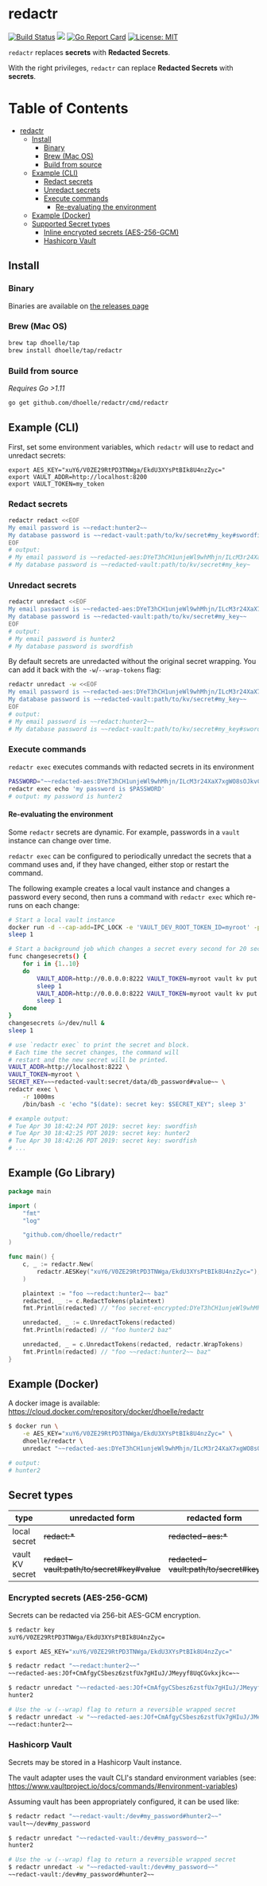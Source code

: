 # redactr

[![Build Status](https://cloud.drone.io/api/badges/dhoelle/redactr/status.svg)](https://cloud.drone.io/dhoelle/redactr) [![](https://godoc.org/github.com/dhoelle/redactr?status.svg)](http://godoc.org/github.com/dhoelle/redactr) [![Go Report Card](https://goreportcard.com/badge/github.com/dhoelle/redactr)](https://goreportcard.com/report/github.com/dhoelle/redactr) [![License: MIT](https://img.shields.io/badge/License-MIT-yellow.svg)](https://opensource.org/licenses/MIT)

`redactr` replaces **secrets** with **Redacted Secrets**.

With the right privileges, `redactr` can replace **Redacted Secrets** with **secrets**.

# Table of Contents

- [redactr](#redactr)
  - [Install](#install)
    - [Binary](#binary)
    - [Brew (Mac OS)](#brew-mac-os)
    - [Build from source](#build-from-source)
  - [Example (CLI)](#example-cli)
    - [Redact secrets](#redact-secrets)
    - [Unredact secrets](#unredact-secrets)
    - [Execute commands](#execute-commands)
      - [Re-evaluating the environment](#re-evaluating-the-environment)
  - [Example (Docker)](#example-docker)
  - [Supported Secret types](#supported-secret-types)
    - [Inline encrypted secrets (AES-256-GCM)](#inline-encrypted-secrets-aes-256-gcm)
    - [Hashicorp Vault](#hashicorp-vault)

## Install

### Binary

Binaries are available on [the releases page](https://github.com/dhoelle/redactr/releases)

### Brew (Mac OS)

```sh
brew tap dhoelle/tap
brew install dhoelle/tap/redactr
```

### Build from source

_Requires Go >1.11_

```sh
go get github.com/dhoelle/redactr/cmd/redactr
```

## Example (CLI)

First, set some environment variables, which `redactr` will use to redact and unredact secrets:

```
export AES_KEY="xuY6/V0ZE29RtPD3TNWga/EkdU3XYsPtBIk8U4nzZyc="
export VAULT_ADDR=http://localhost:8200
export VAULT_TOKEN=my_token
```

### Redact secrets

```sh
redactr redact <<EOF
My email password is ~~redact:hunter2~~
My database password is ~~redact-vault:path/to/kv/secret#my_key#swordfish~~
EOF
# output:
# My email password is ~~redacted-aes:DYeT3hCH1unjeWl9whMhjn/ILcM3r24XaX7xgWO8sOJkvCs=~~
# My database password is ~~redacted-vault:path/to/kv/secret#my_key~
```

### Unredact secrets

```sh
redactr unredact <<EOF
My email password is ~~redacted-aes:DYeT3hCH1unjeWl9whMhjn/ILcM3r24XaX7xgWO8sOJkvCs=~~
My database password is ~~redacted-vault:path/to/kv/secret#my_key~~
EOF
# output:
# My email password is hunter2
# My database password is swordfish
```

By default secrets are unredacted without the original secret wrapping.
You can add it back with the `-w`/`--wrap-tokens` flag:

```sh
redactr unredact -w <<EOF
My email password is ~~redacted-aes:DYeT3hCH1unjeWl9whMhjn/ILcM3r24XaX7xgWO8sOJkvCs=~~
My database password is ~~redacted-vault:path/to/kv/secret#my_key~~
EOF
# output:
# My email password is ~~redact:hunter2~~
# My database password is ~~redact-vault:path/to/kv/secret#my_key#swordfish~~
```

### Execute commands

`redactr exec` executes commands with redacted secrets in its environment

```sh
PASSWORD="~~redacted-aes:DYeT3hCH1unjeWl9whMhjn/ILcM3r24XaX7xgWO8sOJkvCs=~~" \
redactr exec echo 'my password is $PASSWORD'
# output: my password is hunter2
```

#### Re-evaluating the environment

Some `redactr` secrets are dynamic. For example, passwords in a `vault` instance can change over time.

`redactr exec` can be configured to periodically unredact the
secrets that a command uses and, if they have changed,
either stop or restart the command.

The following example creates a local vault instance and
changes a password every second, then runs a command with
`redactr exec` which re-runs on each change:

```sh
# Start a local vault instance
docker run -d --cap-add=IPC_LOCK -e 'VAULT_DEV_ROOT_TOKEN_ID=myroot' -p 8222:8200 vault
sleep 1

# Start a background job which changes a secret every second for 20 seconds
func changesecrets() {
    for i in {1..10}
    do
        VAULT_ADDR=http://0.0.0.0:8222 VAULT_TOKEN=myroot vault kv put secret/db_password value=hunter2
        sleep 1
        VAULT_ADDR=http://0.0.0.0:8222 VAULT_TOKEN=myroot vault kv put secret/db_password value=swordfish
        sleep 1
    done
}
changesecrets &>/dev/null &
sleep 1

# use `redactr exec` to print the secret and block.
# Each time the secret changes, the command will
# restart and the new secret will be printed.
VAULT_ADDR=http://localhost:8222 \
VAULT_TOKEN=myroot \
SECRET_KEY=~~redacted-vault:secret/data/db_password#value~~ \
redactr exec \
    -r 1000ms
    /bin/bash -c 'echo "$(date): secret key: $SECRET_KEY"; sleep 3'

# example output:
# Tue Apr 30 18:42:24 PDT 2019: secret key: swordfish
# Tue Apr 30 18:42:25 PDT 2019: secret key: hunter2
# Tue Apr 30 18:42:26 PDT 2019: secret key: swordfish
# ...
```

## Example (Go Library)

```go
package main

import (
	"fmt"
	"log"

	"github.com/dhoelle/redactr"
)

func main() {
	c, _ := redactr.New(
		redactr.AESKey("xuY6/V0ZE29RtPD3TNWga/EkdU3XYsPtBIk8U4nzZyc="),
	)

	plaintext := "foo ~~redact:hunter2~~ baz"
    redacted, _ := c.RedactTokens(plaintext)
    fmt.Println(redacted) // "foo secret-encrypted:DYeT3hCH1unjeWl9whMhjn/ILcM3r24XaX7xgWO8sOJkvCs=~~-encrypted baz"

    unredacted, _ := c.UnredactTokens(redacted)
    fmt.Println(redacted) // "foo hunter2 baz"

    unredacted, _ = c.UnredactTokens(redacted, redactr.WrapTokens)
    fmt.Println(redacted) // "foo ~~redact:hunter2~~ baz"
}
```

## Example (Docker)

A docker image is available: https://cloud.docker.com/repository/docker/dhoelle/redactr

```sh
$ docker run \
    -e AES_KEY="xuY6/V0ZE29RtPD3TNWga/EkdU3XYsPtBIk8U4nzZyc=" \
    dhoelle/redactr \
    unredact "~~redacted-aes:DYeT3hCH1unjeWl9whMhjn/ILcM3r24XaX7xgWO8sOJkvCs=~~"

# output:
# hunter2
```

## Secret types

| type            | unredacted form                           | redacted form                         |
| --------------- | ----------------------------------------- | ------------------------------------- |
| local secret    | ~~redact:\*~~                             | ~~redacted-aes:\*~~                   |
| vault KV secret | ~~redact-vault:path/to/secret#key#value~~ | ~~redacted-vault:path/to/secret#key~~ |

### Encrypted secrets (AES-256-GCM)

Secrets can be redacted via 256-bit AES-GCM encryption.

```sh
$ redactr key
xuY6/V0ZE29RtPD3TNWga/EkdU3XYsPtBIk8U4nzZyc=

$ export AES_KEY="xuY6/V0ZE29RtPD3TNWga/EkdU3XYsPtBIk8U4nzZyc="

$ redactr redact "~~redact:hunter2~~"
~~redacted-aes:JOf+CmAfgyCSbesz6zstfUx7gHIuJ/JMeyyf8UqCGvkxjkc=~~

$ redactr unredact "~~redacted-aes:JOf+CmAfgyCSbesz6zstfUx7gHIuJ/JMeyyf8UqCGvkxjkc=~~"
hunter2

# Use the -w (--wrap) flag to return a reversible wrapped secret
$ redactr unredact -w "~~redacted-aes:JOf+CmAfgyCSbesz6zstfUx7gHIuJ/JMeyyf8UqCGvkxjkc=~~"
~~redact:hunter2~~
```

### Hashicorp Vault

Secrets may be stored in a Hashicorp Vault instance.

The vault adapter uses the vault CLI's standard environment variables (see: https://www.vaultproject.io/docs/commands/#environment-variables)

Assuming vault has been appropriately configured, it can be used like:

```sh
$ redactr redact "~~redact-vault:/dev#my_password#hunter2~~"
vault~~/dev#my_password

$ redactr unredact "~~redacted-vault:/dev#my_password~~"
hunter2

# Use the -w (--wrap) flag to return a reversible wrapped secret
$ redactr unredact -w "~~redacted-vault:/dev#my_password~~"
~~redact-vault:/dev#my_password#hunter2~~
```
